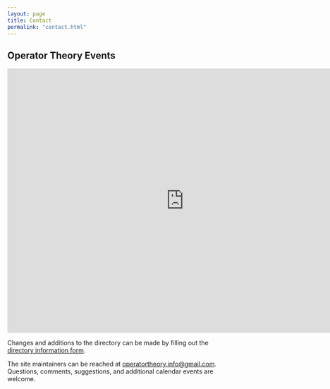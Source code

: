 ```yaml
---
layout: page
title: Contact
permalink: "contact.html"
---
```


## Operator Theory Events

<iframe src="https://calendar.google.com/calendar/embed?src=operatortheory.info%40gmail.com&ctz=America%2FLos_Angeles" style="border: 0" width="800" height="600" frameborder="0" scrolling="no"></iframe>

Changes and additions to the directory can be made by filling out the [directory information form][1].

The site maintainers can be reached at <operatortheory.info@gmail.com>. Questions, comments, suggestions, and additional calendar events are welcome.

[1]:<https://docs.google.com/forms/d/e/1FAIpQLSdxixksnI9NPWyUf-xM_be5Lmr8H_zig-sE77Fdk2fJStWiFw/viewform>